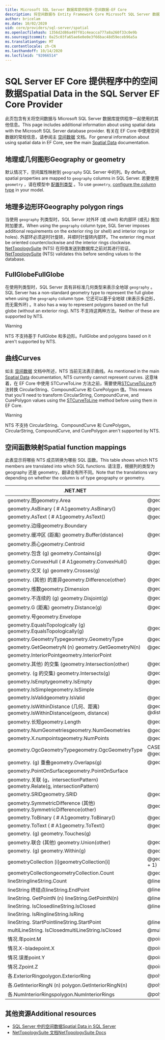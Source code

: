 ```yaml
---
title: Microsoft SQL Server 数据库提供程序-空间数据-EF Core
description: 将空间数据与 Entity Framework Core Microsoft SQL Server 数据库提供程序一起使用
author: bricelam
ms.date: 10/02/2020
uid: core/providers/sql-server/spatial
ms.openlocfilehash: 1356d2d86a497f01c4eacca777a8a260f33c0e9b
ms.sourcegitcommit: 0a25c03fa65ae6e0e0e3f66bac48d59eceb96a5a
ms.translationtype: MT
ms.contentlocale: zh-CN
ms.lasthandoff: 10/14/2020
ms.locfileid: "92066514"
---
```

# <a name="spatial-data-in-the-sql-server-ef-core-provider"></a><span data-ttu-id="63e77-103">SQL Server EF Core 提供程序中的空间数据</span><span class="sxs-lookup"><span data-stu-id="63e77-103">Spatial Data in the SQL Server EF Core Provider</span></span>

<span data-ttu-id="63e77-104">此页包含有关将空间数据与 Microsoft SQL Server 数据库提供程序一起使用的其他信息。</span><span class="sxs-lookup"><span data-stu-id="63e77-104">This page includes additional information about using spatial data with the Microsoft SQL Server database provider.</span></span> <span data-ttu-id="63e77-105">有关在 EF Core 中使用空间数据的常规信息，请参阅主 [空间数据](xref:core/modeling/spatial) 文档。</span><span class="sxs-lookup"><span data-stu-id="63e77-105">For general information about using spatial data in EF Core, see the main [Spatial Data](xref:core/modeling/spatial) documentation.</span></span>

## <a name="geography-or-geometry"></a><span data-ttu-id="63e77-106">地理或几何图形</span><span class="sxs-lookup"><span data-stu-id="63e77-106">Geography or geometry</span></span>

<span data-ttu-id="63e77-107">默认情况下，空间属性映射到 `geography` SQL Server 中的列。</span><span class="sxs-lookup"><span data-stu-id="63e77-107">By default, spatial properties are mapped to `geography` columns in SQL Server.</span></span> <span data-ttu-id="63e77-108">若要使用 `geometry` ，请在模型中 [配置列类型](xref:core/modeling/entity-properties#column-data-types) 。</span><span class="sxs-lookup"><span data-stu-id="63e77-108">To use `geometry`, [configure the column type](xref:core/modeling/entity-properties#column-data-types) in your model.</span></span>

## <a name="geography-polygon-rings"></a><span data-ttu-id="63e77-109">地理多边形环</span><span class="sxs-lookup"><span data-stu-id="63e77-109">Geography polygon rings</span></span>

<span data-ttu-id="63e77-110">当使用 `geography` 列类型时，SQL Server 对外环 (或 shell) 和内部环 (或孔) 施加附加要求。</span><span class="sxs-lookup"><span data-stu-id="63e77-110">When using the `geography` column type, SQL Server imposes additional requirements on the exterior ring (or shell) and interior rings (or holes).</span></span> <span data-ttu-id="63e77-111">外部环必须逆时针旋转，并顺时针旋转内部环。</span><span class="sxs-lookup"><span data-stu-id="63e77-111">The exterior ring must be oriented counterclockwise and the interior rings clockwise.</span></span> <span data-ttu-id="63e77-112">[NetTopologySuite](https://nettopologysuite.github.io/NetTopologySuite/) (NTS) 在将值发送到数据库之前对其进行验证。</span><span class="sxs-lookup"><span data-stu-id="63e77-112">[NetTopologySuite](https://nettopologysuite.github.io/NetTopologySuite/) (NTS) validates this before sending values to the database.</span></span>

## <a name="fullglobe"></a><span data-ttu-id="63e77-113">FullGlobe</span><span class="sxs-lookup"><span data-stu-id="63e77-113">FullGlobe</span></span>

<span data-ttu-id="63e77-114">在使用列类型时，SQL Server 具有非标准几何类型来表示全地球 `geography` 。</span><span class="sxs-lookup"><span data-stu-id="63e77-114">SQL Server has a non-standard geometry type to represent the full globe when using the `geography` column type.</span></span> <span data-ttu-id="63e77-115">它还可以基于全地球 (来表示多边形，而无需外环) 。</span><span class="sxs-lookup"><span data-stu-id="63e77-115">It also has a way to represent polygons based on the full globe (without an exterior ring).</span></span> <span data-ttu-id="63e77-116">NTS 不支持这两种方法。</span><span class="sxs-lookup"><span data-stu-id="63e77-116">Neither of these are supported by NTS.</span></span>

> [!WARNING]
> <span data-ttu-id="63e77-117">NTS 不支持基于 FullGlobe 和多边形。</span><span class="sxs-lookup"><span data-stu-id="63e77-117">FullGlobe and polygons based on it aren't supported by NTS.</span></span>

## <a name="curves"></a><span data-ttu-id="63e77-118">曲线</span><span class="sxs-lookup"><span data-stu-id="63e77-118">Curves</span></span>

<span data-ttu-id="63e77-119">如主 [空间数据](xref:core/modeling/spatial) 文档中所述，NTS 当前无法表示曲线。</span><span class="sxs-lookup"><span data-stu-id="63e77-119">As mentioned in the main [Spatial Data](xref:core/modeling/spatial) documentation, NTS currently cannot represent curves.</span></span> <span data-ttu-id="63e77-120">这意味着，在 EF Core 中使用 STCurveToLine 方法之前，需要使用[STCurveToLine](/sql/t-sql/spatial-geography/stcurvetoline-geography-data-type)方法转换 CircularString、CompoundCurve 和 CurePolygon 值。</span><span class="sxs-lookup"><span data-stu-id="63e77-120">This means that you'll need to transform CircularString, CompoundCurve, and CurePolygon values using the [STCurveToLine](/sql/t-sql/spatial-geography/stcurvetoline-geography-data-type) method before using them in EF Core.</span></span>

> [!WARNING]
> <span data-ttu-id="63e77-121">NTS 不支持 CircularString、CompoundCurve 和 CurePolygon。</span><span class="sxs-lookup"><span data-stu-id="63e77-121">CircularString, CompoundCurve, and CurePolygon aren't supported by NTS.</span></span>

## <a name="spatial-function-mappings"></a><span data-ttu-id="63e77-122">空间函数映射</span><span class="sxs-lookup"><span data-stu-id="63e77-122">Spatial function mappings</span></span>

<span data-ttu-id="63e77-123">此表显示将哪些 NTS 成员转换为哪些 SQL 函数。</span><span class="sxs-lookup"><span data-stu-id="63e77-123">This table shows which NTS members are translated into which SQL functions.</span></span> <span data-ttu-id="63e77-124">请注意，根据列的类型为 geography 还是 geometry，翻译会有所不同。</span><span class="sxs-lookup"><span data-stu-id="63e77-124">Note that the translations vary depending on whether the column is of type geography or geometry.</span></span>

<span data-ttu-id="63e77-125">.NET</span><span class="sxs-lookup"><span data-stu-id="63e77-125">.NET</span></span>                                      | <span data-ttu-id="63e77-126">SQL (geography) </span><span class="sxs-lookup"><span data-stu-id="63e77-126">SQL (geography)</span></span>                                              | <span data-ttu-id="63e77-127">SQL (几何) </span><span class="sxs-lookup"><span data-stu-id="63e77-127">SQL (geometry)</span></span>
----------------------------------------- | ------------------------------------------------------------ | --------------
<span data-ttu-id="63e77-128">geometry.图</span><span class="sxs-lookup"><span data-stu-id="63e77-128">geometry.Area</span></span>                             | <span data-ttu-id="63e77-129">@geometry.STArea()</span><span class="sxs-lookup"><span data-stu-id="63e77-129">@geometry.STArea()</span></span>                                           | <span data-ttu-id="63e77-130">@geometry.STArea()</span><span class="sxs-lookup"><span data-stu-id="63e77-130">@geometry.STArea()</span></span>
<span data-ttu-id="63e77-131">geometry.AsBinary ( # A1</span><span class="sxs-lookup"><span data-stu-id="63e77-131">geometry.AsBinary()</span></span>                       | <span data-ttu-id="63e77-132">@geometry.STAsBinary()</span><span class="sxs-lookup"><span data-stu-id="63e77-132">@geometry.STAsBinary()</span></span>                                       | <span data-ttu-id="63e77-133">@geometry.STAsBinary()</span><span class="sxs-lookup"><span data-stu-id="63e77-133">@geometry.STAsBinary()</span></span>
<span data-ttu-id="63e77-134">geometry.AsText ( # A1</span><span class="sxs-lookup"><span data-stu-id="63e77-134">geometry.AsText()</span></span>                         | <span data-ttu-id="63e77-135">@geometry.AsTextZM()</span><span class="sxs-lookup"><span data-stu-id="63e77-135">@geometry.AsTextZM()</span></span>                                         | <span data-ttu-id="63e77-136">@geometry.AsTextZM()</span><span class="sxs-lookup"><span data-stu-id="63e77-136">@geometry.AsTextZM()</span></span>
<span data-ttu-id="63e77-137">geometry.边缘</span><span class="sxs-lookup"><span data-stu-id="63e77-137">geometry.Boundary</span></span>                         |                                                              | <span data-ttu-id="63e77-138">@geometry.STBoundary()</span><span class="sxs-lookup"><span data-stu-id="63e77-138">@geometry.STBoundary()</span></span>
<span data-ttu-id="63e77-139">geometry.缓冲区 (距离) </span><span class="sxs-lookup"><span data-stu-id="63e77-139">geometry.Buffer(distance)</span></span>                 | <span data-ttu-id="63e77-140">@geometry.STBuffer(@distance)</span><span class="sxs-lookup"><span data-stu-id="63e77-140">@geometry.STBuffer(@distance)</span></span>                                | <span data-ttu-id="63e77-141">@geometry.STBuffer(@distance)</span><span class="sxs-lookup"><span data-stu-id="63e77-141">@geometry.STBuffer(@distance)</span></span>
<span data-ttu-id="63e77-142">geometry.质心</span><span class="sxs-lookup"><span data-stu-id="63e77-142">geometry.Centroid</span></span>                         |                                                              | <span data-ttu-id="63e77-143">@geometry.STCentroid()</span><span class="sxs-lookup"><span data-stu-id="63e77-143">@geometry.STCentroid()</span></span>
<span data-ttu-id="63e77-144">geometry.包含 (g) </span><span class="sxs-lookup"><span data-stu-id="63e77-144">geometry.Contains(g)</span></span>                      | <span data-ttu-id="63e77-145">@geometry.STContains(@g)</span><span class="sxs-lookup"><span data-stu-id="63e77-145">@geometry.STContains(@g)</span></span>                                     | <span data-ttu-id="63e77-146">@geometry.STContains(@g)</span><span class="sxs-lookup"><span data-stu-id="63e77-146">@geometry.STContains(@g)</span></span>
<span data-ttu-id="63e77-147">geometry.ConvexHull ( # A1</span><span class="sxs-lookup"><span data-stu-id="63e77-147">geometry.ConvexHull()</span></span>                     | <span data-ttu-id="63e77-148">@geometry.STConvexHull()</span><span class="sxs-lookup"><span data-stu-id="63e77-148">@geometry.STConvexHull()</span></span>                                     | <span data-ttu-id="63e77-149">@geometry.STConvexHull()</span><span class="sxs-lookup"><span data-stu-id="63e77-149">@geometry.STConvexHull()</span></span>
<span data-ttu-id="63e77-150">geometry.交叉 (g) </span><span class="sxs-lookup"><span data-stu-id="63e77-150">geometry.Crosses(g)</span></span>                       |                                                              | <span data-ttu-id="63e77-151">@geometry.STCrosses(@g)</span><span class="sxs-lookup"><span data-stu-id="63e77-151">@geometry.STCrosses(@g)</span></span>
<span data-ttu-id="63e77-152">geometry. (其他) 的差异</span><span class="sxs-lookup"><span data-stu-id="63e77-152">geometry.Difference(other)</span></span>                | <span data-ttu-id="63e77-153">@geometry.STDifference(@other)</span><span class="sxs-lookup"><span data-stu-id="63e77-153">@geometry.STDifference(@other)</span></span>                               | <span data-ttu-id="63e77-154">@geometry.STDifference(@other)</span><span class="sxs-lookup"><span data-stu-id="63e77-154">@geometry.STDifference(@other)</span></span>
<span data-ttu-id="63e77-155">geometry.维数</span><span class="sxs-lookup"><span data-stu-id="63e77-155">geometry.Dimension</span></span>                        | <span data-ttu-id="63e77-156">@geometry.STDimension()</span><span class="sxs-lookup"><span data-stu-id="63e77-156">@geometry.STDimension()</span></span>                                      | <span data-ttu-id="63e77-157">@geometry.STDimension()</span><span class="sxs-lookup"><span data-stu-id="63e77-157">@geometry.STDimension()</span></span>
<span data-ttu-id="63e77-158">geometry.不连续的 (g) </span><span class="sxs-lookup"><span data-stu-id="63e77-158">geometry.Disjoint(g)</span></span>                      | <span data-ttu-id="63e77-159">@geometry.STDisjoint(@g)</span><span class="sxs-lookup"><span data-stu-id="63e77-159">@geometry.STDisjoint(@g)</span></span>                                     | <span data-ttu-id="63e77-160">@geometry.STDisjoint(@g)</span><span class="sxs-lookup"><span data-stu-id="63e77-160">@geometry.STDisjoint(@g)</span></span>
<span data-ttu-id="63e77-161">geometry.G (距离) </span><span class="sxs-lookup"><span data-stu-id="63e77-161">geometry.Distance(g)</span></span>                      | <span data-ttu-id="63e77-162">@geometry.STDistance(@g)</span><span class="sxs-lookup"><span data-stu-id="63e77-162">@geometry.STDistance(@g)</span></span>                                     | <span data-ttu-id="63e77-163">@geometry.STDistance(@g)</span><span class="sxs-lookup"><span data-stu-id="63e77-163">@geometry.STDistance(@g)</span></span>
<span data-ttu-id="63e77-164">geometry.号</span><span class="sxs-lookup"><span data-stu-id="63e77-164">geometry.Envelope</span></span>                         |                                                              | <span data-ttu-id="63e77-165">@geometry.STEnvelope()</span><span class="sxs-lookup"><span data-stu-id="63e77-165">@geometry.STEnvelope()</span></span>
<span data-ttu-id="63e77-166">geometry.EqualsTopologically (g) </span><span class="sxs-lookup"><span data-stu-id="63e77-166">geometry.EqualsTopologically(g)</span></span>           | <span data-ttu-id="63e77-167">@geometry.STEquals(@g)</span><span class="sxs-lookup"><span data-stu-id="63e77-167">@geometry.STEquals(@g)</span></span>                                       | <span data-ttu-id="63e77-168">@geometry.STEquals(@g)</span><span class="sxs-lookup"><span data-stu-id="63e77-168">@geometry.STEquals(@g)</span></span>
<span data-ttu-id="63e77-169">geometry.GeometryType</span><span class="sxs-lookup"><span data-stu-id="63e77-169">geometry.GeometryType</span></span>                     | <span data-ttu-id="63e77-170">@geometry.STGeometryType()</span><span class="sxs-lookup"><span data-stu-id="63e77-170">@geometry.STGeometryType()</span></span>                                   | <span data-ttu-id="63e77-171">@geometry.STGeometryType()</span><span class="sxs-lookup"><span data-stu-id="63e77-171">@geometry.STGeometryType()</span></span>
<span data-ttu-id="63e77-172">geometry.GetGeometryN (n) </span><span class="sxs-lookup"><span data-stu-id="63e77-172">geometry.GetGeometryN(n)</span></span>                  | <span data-ttu-id="63e77-173">@geometry.STGeometryN (@n + 1) </span><span class="sxs-lookup"><span data-stu-id="63e77-173">@geometry.STGeometryN(@n + 1)</span></span>                                | <span data-ttu-id="63e77-174">@geometry.STGeometryN (@n + 1) </span><span class="sxs-lookup"><span data-stu-id="63e77-174">@geometry.STGeometryN(@n + 1)</span></span>
<span data-ttu-id="63e77-175">geometry.InteriorPoint</span><span class="sxs-lookup"><span data-stu-id="63e77-175">geometry.InteriorPoint</span></span>                    |                                                              | <span data-ttu-id="63e77-176">@geometry.STPointOnSurface()</span><span class="sxs-lookup"><span data-stu-id="63e77-176">@geometry.STPointOnSurface()</span></span>
<span data-ttu-id="63e77-177">geometry.其他) 的交集 (</span><span class="sxs-lookup"><span data-stu-id="63e77-177">geometry.Intersection(other)</span></span>              | <span data-ttu-id="63e77-178">@geometry.STIntersection(@other)</span><span class="sxs-lookup"><span data-stu-id="63e77-178">@geometry.STIntersection(@other)</span></span>                             | <span data-ttu-id="63e77-179">@geometry.STIntersection(@other)</span><span class="sxs-lookup"><span data-stu-id="63e77-179">@geometry.STIntersection(@other)</span></span>
<span data-ttu-id="63e77-180">geometry. (g 的交集) </span><span class="sxs-lookup"><span data-stu-id="63e77-180">geometry.Intersects(g)</span></span>                    | <span data-ttu-id="63e77-181">@geometry.STIntersects(@g)</span><span class="sxs-lookup"><span data-stu-id="63e77-181">@geometry.STIntersects(@g)</span></span>                                   | <span data-ttu-id="63e77-182">@geometry.STIntersects(@g)</span><span class="sxs-lookup"><span data-stu-id="63e77-182">@geometry.STIntersects(@g)</span></span>
<span data-ttu-id="63e77-183">geometry.IsEmpty</span><span class="sxs-lookup"><span data-stu-id="63e77-183">geometry.IsEmpty</span></span>                          | <span data-ttu-id="63e77-184">@geometry.STIsEmpty()</span><span class="sxs-lookup"><span data-stu-id="63e77-184">@geometry.STIsEmpty()</span></span>                                        | <span data-ttu-id="63e77-185">@geometry.STIsEmpty()</span><span class="sxs-lookup"><span data-stu-id="63e77-185">@geometry.STIsEmpty()</span></span>
<span data-ttu-id="63e77-186">geometry.IsSimple</span><span class="sxs-lookup"><span data-stu-id="63e77-186">geometry.IsSimple</span></span>                         |                                                              | <span data-ttu-id="63e77-187">@geometry.STIsSimple()</span><span class="sxs-lookup"><span data-stu-id="63e77-187">@geometry.STIsSimple()</span></span>
<span data-ttu-id="63e77-188">geometry.IsValid</span><span class="sxs-lookup"><span data-stu-id="63e77-188">geometry.IsValid</span></span>                          | <span data-ttu-id="63e77-189">@geometry.STIsValid()</span><span class="sxs-lookup"><span data-stu-id="63e77-189">@geometry.STIsValid()</span></span>                                        | <span data-ttu-id="63e77-190">@geometry.STIsValid()</span><span class="sxs-lookup"><span data-stu-id="63e77-190">@geometry.STIsValid()</span></span>
<span data-ttu-id="63e77-191">geometry.IsWithinDistance (几何、距离) </span><span class="sxs-lookup"><span data-stu-id="63e77-191">geometry.IsWithinDistance(geom, distance)</span></span> | <span data-ttu-id="63e77-192">@geometry.STDistance (@geom) <= @distance</span><span class="sxs-lookup"><span data-stu-id="63e77-192">@geometry.STDistance(@geom) <= @distance</span></span>                     | <span data-ttu-id="63e77-193">@geometry.STDistance (@geom) <= @distance</span><span class="sxs-lookup"><span data-stu-id="63e77-193">@geometry.STDistance(@geom) <= @distance</span></span>
<span data-ttu-id="63e77-194">geometry.长短</span><span class="sxs-lookup"><span data-stu-id="63e77-194">geometry.Length</span></span>                           | <span data-ttu-id="63e77-195">@geometry.STLength()</span><span class="sxs-lookup"><span data-stu-id="63e77-195">@geometry.STLength()</span></span>                                         | <span data-ttu-id="63e77-196">@geometry.STLength()</span><span class="sxs-lookup"><span data-stu-id="63e77-196">@geometry.STLength()</span></span>
<span data-ttu-id="63e77-197">geometry.NumGeometries</span><span class="sxs-lookup"><span data-stu-id="63e77-197">geometry.NumGeometries</span></span>                    | <span data-ttu-id="63e77-198">@geometry.STNumGeometries()</span><span class="sxs-lookup"><span data-stu-id="63e77-198">@geometry.STNumGeometries()</span></span>                                  | <span data-ttu-id="63e77-199">@geometry.STNumGeometries()</span><span class="sxs-lookup"><span data-stu-id="63e77-199">@geometry.STNumGeometries()</span></span>
<span data-ttu-id="63e77-200">geometry.X.numpoints</span><span class="sxs-lookup"><span data-stu-id="63e77-200">geometry.NumPoints</span></span>                        | <span data-ttu-id="63e77-201">@geometry.STNumPoints()</span><span class="sxs-lookup"><span data-stu-id="63e77-201">@geometry.STNumPoints()</span></span>                                      | <span data-ttu-id="63e77-202">@geometry.STNumPoints()</span><span class="sxs-lookup"><span data-stu-id="63e77-202">@geometry.STNumPoints()</span></span>
<span data-ttu-id="63e77-203">geometry.OgcGeometryType</span><span class="sxs-lookup"><span data-stu-id="63e77-203">geometry.OgcGeometryType</span></span>                  | <span data-ttu-id="63e77-204">CASE @geometry.STGeometryType ( "THEN 1 .。。端面</span><span class="sxs-lookup"><span data-stu-id="63e77-204">CASE @geometry.STGeometryType() WHEN N'Point' THEN 1 ... END</span></span> | <span data-ttu-id="63e77-205">CASE @geometry.STGeometryType ( "THEN 1 .。。端面</span><span class="sxs-lookup"><span data-stu-id="63e77-205">CASE @geometry.STGeometryType() WHEN N'Point' THEN 1 ... END</span></span>
<span data-ttu-id="63e77-206">geometry. (g) 重叠</span><span class="sxs-lookup"><span data-stu-id="63e77-206">geometry.Overlaps(g)</span></span>                      | <span data-ttu-id="63e77-207">@geometry.STOverlaps(@g)</span><span class="sxs-lookup"><span data-stu-id="63e77-207">@geometry.STOverlaps(@g)</span></span>                                     | <span data-ttu-id="63e77-208">@geometry.STOverlaps(@g)</span><span class="sxs-lookup"><span data-stu-id="63e77-208">@geometry.STOverlaps(@g)</span></span>
<span data-ttu-id="63e77-209">geometry.PointOnSurface</span><span class="sxs-lookup"><span data-stu-id="63e77-209">geometry.PointOnSurface</span></span>                   |                                                              | <span data-ttu-id="63e77-210">@geometry.STPointOnSurface()</span><span class="sxs-lookup"><span data-stu-id="63e77-210">@geometry.STPointOnSurface()</span></span>
<span data-ttu-id="63e77-211">geometry.关联 (g，intersectionPattern) </span><span class="sxs-lookup"><span data-stu-id="63e77-211">geometry.Relate(g, intersectionPattern)</span></span>   |                                                              | <span data-ttu-id="63e77-212">@geometry.STRelate(@g, @intersectionPattern)</span><span class="sxs-lookup"><span data-stu-id="63e77-212">@geometry.STRelate(@g, @intersectionPattern)</span></span>
<span data-ttu-id="63e77-213">geometry.SRID</span><span class="sxs-lookup"><span data-stu-id="63e77-213">geometry.SRID</span></span>                             | @geometry.STSrid                                             | @geometry.STSrid
<span data-ttu-id="63e77-214">geometry.SymmetricDifference (其他) </span><span class="sxs-lookup"><span data-stu-id="63e77-214">geometry.SymmetricDifference(other)</span></span>       | <span data-ttu-id="63e77-215">@geometry.STSymDifference(@other)</span><span class="sxs-lookup"><span data-stu-id="63e77-215">@geometry.STSymDifference(@other)</span></span>                            | <span data-ttu-id="63e77-216">@geometry.STSymDifference(@other)</span><span class="sxs-lookup"><span data-stu-id="63e77-216">@geometry.STSymDifference(@other)</span></span>
<span data-ttu-id="63e77-217">geometry.ToBinary ( # A1</span><span class="sxs-lookup"><span data-stu-id="63e77-217">geometry.ToBinary()</span></span>                       | <span data-ttu-id="63e77-218">@geometry.STAsBinary()</span><span class="sxs-lookup"><span data-stu-id="63e77-218">@geometry.STAsBinary()</span></span>                                       | <span data-ttu-id="63e77-219">@geometry.STAsBinary()</span><span class="sxs-lookup"><span data-stu-id="63e77-219">@geometry.STAsBinary()</span></span>
<span data-ttu-id="63e77-220">geometry.ToText ( # A1</span><span class="sxs-lookup"><span data-stu-id="63e77-220">geometry.ToText()</span></span>                         | <span data-ttu-id="63e77-221">@geometry.AsTextZM()</span><span class="sxs-lookup"><span data-stu-id="63e77-221">@geometry.AsTextZM()</span></span>                                         | <span data-ttu-id="63e77-222">@geometry.AsTextZM()</span><span class="sxs-lookup"><span data-stu-id="63e77-222">@geometry.AsTextZM()</span></span>
<span data-ttu-id="63e77-223">geometry. (g) </span><span class="sxs-lookup"><span data-stu-id="63e77-223">geometry.Touches(g)</span></span>                       |                                                              | <span data-ttu-id="63e77-224">@geometry.STTouches(@g)</span><span class="sxs-lookup"><span data-stu-id="63e77-224">@geometry.STTouches(@g)</span></span>
<span data-ttu-id="63e77-225">geometry.联合 (其他) </span><span class="sxs-lookup"><span data-stu-id="63e77-225">geometry.Union(other)</span></span>                     | <span data-ttu-id="63e77-226">@geometry.STUnion(@other)</span><span class="sxs-lookup"><span data-stu-id="63e77-226">@geometry.STUnion(@other)</span></span>                                    | <span data-ttu-id="63e77-227">@geometry.STUnion(@other)</span><span class="sxs-lookup"><span data-stu-id="63e77-227">@geometry.STUnion(@other)</span></span>
<span data-ttu-id="63e77-228">geometry. (g) </span><span class="sxs-lookup"><span data-stu-id="63e77-228">geometry.Within(g)</span></span>                        | <span data-ttu-id="63e77-229">@geometry.STWithin(@g)</span><span class="sxs-lookup"><span data-stu-id="63e77-229">@geometry.STWithin(@g)</span></span>                                       | <span data-ttu-id="63e77-230">@geometry.STWithin(@g)</span><span class="sxs-lookup"><span data-stu-id="63e77-230">@geometry.STWithin(@g)</span></span>
<span data-ttu-id="63e77-231">geometryCollection [i]</span><span class="sxs-lookup"><span data-stu-id="63e77-231">geometryCollection[i]</span></span>                     | <span data-ttu-id="63e77-232">@geometryCollection.STGeometryN (@i + 1) </span><span class="sxs-lookup"><span data-stu-id="63e77-232">@geometryCollection.STGeometryN(@i + 1)</span></span>                      | <span data-ttu-id="63e77-233">@geometryCollection.STGeometryN (@i + 1) </span><span class="sxs-lookup"><span data-stu-id="63e77-233">@geometryCollection.STGeometryN(@i + 1)</span></span>
<span data-ttu-id="63e77-234">geometryCollection</span><span class="sxs-lookup"><span data-stu-id="63e77-234">geometryCollection.Count</span></span>                  | <span data-ttu-id="63e77-235">@geometryCollection.STNumGeometries()</span><span class="sxs-lookup"><span data-stu-id="63e77-235">@geometryCollection.STNumGeometries()</span></span>                        | <span data-ttu-id="63e77-236">@geometryCollection.STNumGeometries()</span><span class="sxs-lookup"><span data-stu-id="63e77-236">@geometryCollection.STNumGeometries()</span></span>
<span data-ttu-id="63e77-237">lineString</span><span class="sxs-lookup"><span data-stu-id="63e77-237">lineString.Count</span></span>                          | <span data-ttu-id="63e77-238">@lineString.STNumPoints()</span><span class="sxs-lookup"><span data-stu-id="63e77-238">@lineString.STNumPoints()</span></span>                                    | <span data-ttu-id="63e77-239">@lineString.STNumPoints()</span><span class="sxs-lookup"><span data-stu-id="63e77-239">@lineString.STNumPoints()</span></span>
<span data-ttu-id="63e77-240">lineString 终结点</span><span class="sxs-lookup"><span data-stu-id="63e77-240">lineString.EndPoint</span></span>                       | <span data-ttu-id="63e77-241">@lineString.STEndPoint()</span><span class="sxs-lookup"><span data-stu-id="63e77-241">@lineString.STEndPoint()</span></span>                                     | <span data-ttu-id="63e77-242">@lineString.STEndPoint()</span><span class="sxs-lookup"><span data-stu-id="63e77-242">@lineString.STEndPoint()</span></span>
<span data-ttu-id="63e77-243">lineString. GetPointN (n) </span><span class="sxs-lookup"><span data-stu-id="63e77-243">lineString.GetPointN(n)</span></span>                   | <span data-ttu-id="63e77-244">@lineString.STPointN (@n + 1) </span><span class="sxs-lookup"><span data-stu-id="63e77-244">@lineString.STPointN(@n + 1)</span></span>                                 | <span data-ttu-id="63e77-245">@lineString.STPointN (@n + 1) </span><span class="sxs-lookup"><span data-stu-id="63e77-245">@lineString.STPointN(@n + 1)</span></span>
<span data-ttu-id="63e77-246">lineString. IsClosed</span><span class="sxs-lookup"><span data-stu-id="63e77-246">lineString.IsClosed</span></span>                       | <span data-ttu-id="63e77-247">@lineString.STIsClosed()</span><span class="sxs-lookup"><span data-stu-id="63e77-247">@lineString.STIsClosed()</span></span>                                     | <span data-ttu-id="63e77-248">@lineString.STIsClosed()</span><span class="sxs-lookup"><span data-stu-id="63e77-248">@lineString.STIsClosed()</span></span>
<span data-ttu-id="63e77-249">lineString. IsRing</span><span class="sxs-lookup"><span data-stu-id="63e77-249">lineString.IsRing</span></span>                         |                                                              | <span data-ttu-id="63e77-250">@lineString.IsRing()</span><span class="sxs-lookup"><span data-stu-id="63e77-250">@lineString.IsRing()</span></span>
<span data-ttu-id="63e77-251">lineString. StartPoint</span><span class="sxs-lookup"><span data-stu-id="63e77-251">lineString.StartPoint</span></span>                     | <span data-ttu-id="63e77-252">@lineString.STStartPoint()</span><span class="sxs-lookup"><span data-stu-id="63e77-252">@lineString.STStartPoint()</span></span>                                   | <span data-ttu-id="63e77-253">@lineString.STStartPoint()</span><span class="sxs-lookup"><span data-stu-id="63e77-253">@lineString.STStartPoint()</span></span>
<span data-ttu-id="63e77-254">multiLineString. IsClosed</span><span class="sxs-lookup"><span data-stu-id="63e77-254">multiLineString.IsClosed</span></span>                  | <span data-ttu-id="63e77-255">@multiLineString.STIsClosed()</span><span class="sxs-lookup"><span data-stu-id="63e77-255">@multiLineString.STIsClosed()</span></span>                                | <span data-ttu-id="63e77-256">@multiLineString.STIsClosed()</span><span class="sxs-lookup"><span data-stu-id="63e77-256">@multiLineString.STIsClosed()</span></span>
<span data-ttu-id="63e77-257">情况.年</span><span class="sxs-lookup"><span data-stu-id="63e77-257">point.M</span></span>                                   | @point.M                                                     | @point.M
<span data-ttu-id="63e77-258">情况.X-blade</span><span class="sxs-lookup"><span data-stu-id="63e77-258">point.X</span></span>                                   | @point.Long                                                  | @point.STX
<span data-ttu-id="63e77-259">情况.误差</span><span class="sxs-lookup"><span data-stu-id="63e77-259">point.Y</span></span>                                   | @point.Lat                                                   | @point.STY
<span data-ttu-id="63e77-260">情况.Z</span><span class="sxs-lookup"><span data-stu-id="63e77-260">point.Z</span></span>                                   | @point.Z                                                     | @point.Z
<span data-ttu-id="63e77-261">各.ExteriorRing</span><span class="sxs-lookup"><span data-stu-id="63e77-261">polygon.ExteriorRing</span></span>                      | <span data-ttu-id="63e77-262">@polygon.RingN (1) </span><span class="sxs-lookup"><span data-stu-id="63e77-262">@polygon.RingN(1)</span></span>                                            | <span data-ttu-id="63e77-263">@polygon.STExteriorRing()</span><span class="sxs-lookup"><span data-stu-id="63e77-263">@polygon.STExteriorRing()</span></span>
<span data-ttu-id="63e77-264">各.GetInteriorRingN (n) </span><span class="sxs-lookup"><span data-stu-id="63e77-264">polygon.GetInteriorRingN(n)</span></span>               | <span data-ttu-id="63e77-265">@polygon.RingN (@n + 2) </span><span class="sxs-lookup"><span data-stu-id="63e77-265">@polygon.RingN(@n + 2)</span></span>                                       | <span data-ttu-id="63e77-266">@polygon.STInteriorRingN (@n + 1) </span><span class="sxs-lookup"><span data-stu-id="63e77-266">@polygon.STInteriorRingN(@n + 1)</span></span>
<span data-ttu-id="63e77-267">各.NumInteriorRings</span><span class="sxs-lookup"><span data-stu-id="63e77-267">polygon.NumInteriorRings</span></span>                  | <span data-ttu-id="63e77-268">@polygon.NumRings ( # A1-1</span><span class="sxs-lookup"><span data-stu-id="63e77-268">@polygon.NumRings() - 1</span></span>                                      | <span data-ttu-id="63e77-269">@polygon.STNumInteriorRing()</span><span class="sxs-lookup"><span data-stu-id="63e77-269">@polygon.STNumInteriorRing()</span></span>

## <a name="additional-resources"></a><span data-ttu-id="63e77-270">其他资源</span><span class="sxs-lookup"><span data-stu-id="63e77-270">Additional resources</span></span>

* [<span data-ttu-id="63e77-271">SQL Server 中的空间数据</span><span class="sxs-lookup"><span data-stu-id="63e77-271">Spatial Data in SQL Server</span></span>](/sql/relational-databases/spatial/spatial-data-sql-server)
* [<span data-ttu-id="63e77-272">NetTopologySuite 文档</span><span class="sxs-lookup"><span data-stu-id="63e77-272">NetTopologySuite Docs</span></span>](https://nettopologysuite.github.io/NetTopologySuite/)
